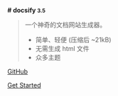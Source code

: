 <!-- _coverpage.md --> 

**# docsify <small>3.5</small>** 

> 一个神奇的文档网站生成器。 
>
> - 简单、轻便 (压缩后 ~21kB) 
> - 无需生成 html 文件 
> - 众多主题 

[GitHub](https://github.com/docsifyjs/docsify/)

 [Get Started](library/F9开发框架/框架简介/010-概述.md)

